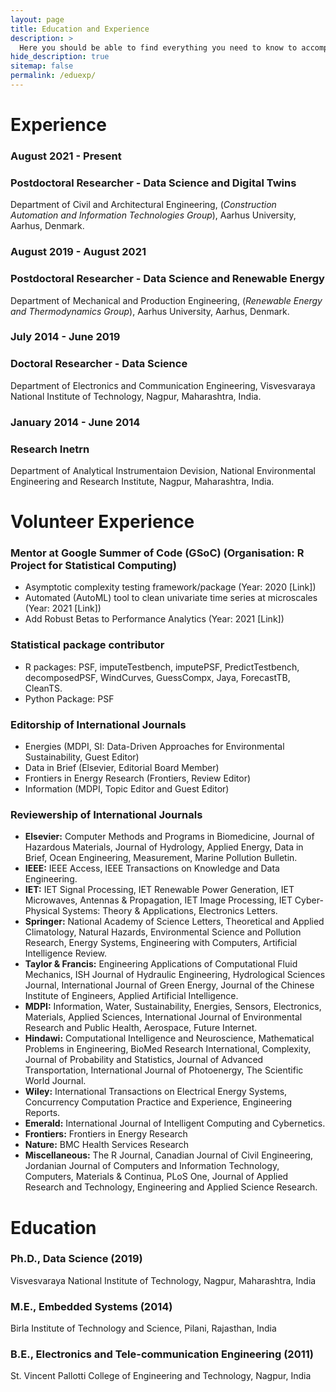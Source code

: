 ```yaml
---
layout: page
title: Education and Experience
description: >
  Here you should be able to find everything you need to know to accomplish the most common tasks when blogging with Hydejack.
hide_description: true
sitemap: false
permalink: /eduexp/
---
```

# Experience

### August 2021 - Present
### Postdoctoral Researcher - Data Science and Digital Twins 
Department of Civil and Architectural Engineering,
(_Construction Automation and Information Technologies Group_),
Aarhus University, Aarhus, Denmark.

### August 2019 - August 2021
### Postdoctoral Researcher - Data Science and Renewable Energy
Department of Mechanical and Production Engineering,
(_Renewable Energy and Thermodynamics Group_),
Aarhus University, Aarhus, Denmark.

### July 2014 - June 2019
### Doctoral Researcher - Data Science 
Department of Electronics and Communication Engineering,
Visvesvaraya National Institute of Technology, Nagpur, Maharashtra, India.

### January 2014 - June 2014
### Research Inetrn
Department of Analytical Instrumentaion Devision,
National Environmental Engineering and Research Institute, Nagpur, Maharashtra, India.

# Volunteer Experience

### Mentor at Google Summer of Code (GSoC) (Organisation: R Project for Statistical Computing)
* Asymptotic complexity testing framework/package (Year: 2020 [Link])
* Automated (AutoML) tool to clean univariate time series at microscales (Year: 2021 [Link])
* Add Robust Betas to Performance Analytics (Year: 2021 [Link])

### Statistical package contributor
* R packages: PSF, imputeTestbench, imputePSF, PredictTestbench, decomposedPSF, WindCurves, GuessCompx,
Jaya, ForecastTB, CleanTS.
* Python Package: PSF

### Editorship of International Journals
* Energies (MDPI, SI: Data-Driven Approaches for Environmental Sustainability, Guest Editor)
* Data in Brief (Elsevier, Editorial Board Member)
* Frontiers in Energy Research (Frontiers, Review Editor)
* Information (MDPI, Topic Editor and Guest Editor)

### Reviewership of International Journals
* **Elsevier:** Computer Methods and Programs in Biomedicine, Journal of Hazardous Materials,
Journal of Hydrology, Applied Energy, Data in Brief, Ocean Engineering, Measurement, Marine
Pollution Bulletin.
* **IEEE:** IEEE Access, IEEE Transactions on Knowledge and Data Engineering.
* **IET:** IET Signal Processing, IET Renewable Power Generation, IET Microwaves, Antennas &
Propagation, IET Image Processing, IET Cyber-Physical Systems: Theory & Applications,
Electronics Letters.
* **Springer:** National Academy of Science Letters, Theoretical and Applied Climatology, Natural
Hazards, Environmental Science and Pollution Research, Energy Systems, Engineering with
Computers, Artificial Intelligence Review.
* **Taylor & Francis:** Engineering Applications of Computational Fluid Mechanics, ISH Journal of
Hydraulic Engineering, Hydrological Sciences Journal, International Journal of Green Energy,
Journal of the Chinese Institute of Engineers, Applied Artificial Intelligence.
* **MDPI:** Information, Water, Sustainability, Energies, Sensors, Electronics, Materials, Applied
Sciences, International Journal of Environmental Research and Public Health, Aerospace,
Future Internet.
* **Hindawi:** Computational Intelligence and Neuroscience, Mathematical Problems in
Engineering, BioMed Research International, Complexity, Journal of Probability and Statistics,
Journal of Advanced Transportation, International Journal of Photoenergy, The Scientific
World Journal.
* **Wiley:** International Transactions on Electrical Energy Systems, Concurrency Computation
Practice and Experience, Engineering Reports.
* **Emerald:** International Journal of Intelligent Computing and Cybernetics.
* **Frontiers:** Frontiers in Energy Research
* **Nature:** BMC Health Services Research
* **Miscellaneous:** The R Journal, Canadian Journal of Civil Engineering, Jordanian Journal of
Computers and Information Technology, Computers, Materials & Continua, PLoS One, Journal
of Applied Research and Technology, Engineering and Applied Science Research.

# Education

### Ph.D., Data Science (2019)
Visvesvaraya National Institute of Technology, Nagpur, Maharashtra, India

### M.E., Embedded Systems (2014)
Birla Institute of Technology and Science, Pilani, Rajasthan, India

### B.E., Electronics and Tele-communication Engineering (2011)
St. Vincent Pallotti College of Engineering and Technology, Nagpur, India



